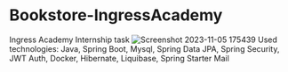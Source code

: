 # Bookstore-IngressAcademy
Ingress Academy Internship task
![Screenshot 2023-11-05 175439](https://github.com/MuradAbbaszade/Bookstore-IngressAcademy/assets/98694275/1edc3c6e-8c99-4fad-83c9-48c02d9fbc87)
Used technologies:
Java, Spring Boot, Mysql, Spring Data JPA, Spring Security, JWT Auth, Docker, Hibernate, Liquibase, Spring Starter Mail
